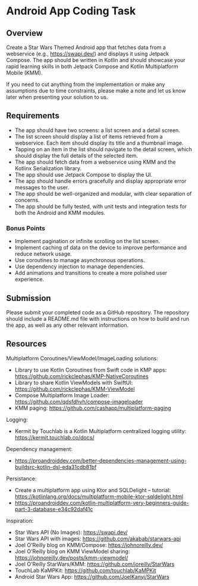 # Android App Coding Task

## Overview
Create a Star Wars Themed Android app that fetches data from a webservice (e.g., https://swapi.dev/) and displays it using Jetpack Compose. 
The app should be written in Kotlin and should showcase your rapid learning skills in both Jetpack Compose and Kotlin Multiplatform Mobile (KMM).

If you need to cut anything from the implementation or make any assumptions due to time constraints, please make a note and let us know later when presenting your solution to us.

## Requirements
- The app should have two screens: a list screen and a detail screen.
- The list screen should display a list of items retrieved from a webservice. Each item should display its title and a thumbnail image.
- Tapping on an item in the list should navigate to the detail screen, which should display the full details of the selected item.
- The app should fetch data from a webservice using KMM and the Kotlinx Serialization library.
- The app should use Jetpack Compose to display the UI.
- The app should handle errors gracefully and display appropriate error messages to the user.
- The app should be well-organized and modular, with clear separation of concerns.
- The app should be fully tested, with unit tests and integration tests for both the Android and KMM modules.

### Bonus Points
- Implement pagination or infinite scrolling on the list screen.
- Implement caching of data on the device to improve performance and reduce network usage.
- Use coroutines to manage asynchronous operations.
- Use dependency injection to manage dependencies.
- Add animations and transitions to create a more polished user experience.

## Submission
Please submit your completed code as a GitHub repository. 
The repository should include a README.md file with instructions on how to build and run the app, as well as any other relevant information.


## Resources

Multiplatform Coroutines/ViewModel/ImageLoading solutions:
- Library to use Kotlin Coroutines from Swift code in KMP apps: https://github.com/rickclephas/KMP-NativeCoroutines
- Library to share Kotlin ViewModels with SwiftUI: https://github.com/rickclephas/KMM-ViewModel
- Compose Multiplatform Image Loader: https://github.com/qdsfdhvh/compose-imageloader
- KMM paging: https://github.com/cashapp/multiplatform-paging

Logging:
- Kermit by Touchlab is a Kotlin Multiplatform centralized logging utility: https://kermit.touchlab.co/docs/

Dependency management:
- https://proandroiddev.com/better-dependencies-management-using-buildsrc-kotlin-dsl-eda31cdb81bf

Persistance:
- Create a multiplatform app using Ktor and SQLDelight – tutorial: https://kotlinlang.org/docs/multiplatform-mobile-ktor-sqldelight.html
- https://proandroiddev.com/kotlin-multiplatform-very-beginners-guide-part-3-database-e34c92daf41c

Inspiration:
- Star Wars API (No Images): https://swapi.dev/
- Star Wars API with images: https://github.com/akabab/starwars-api
- Joel O'Reilly blog on KMM/Compose: https://johnoreilly.dev/
- Joel O'Reilly blog on KMM ViewModel sharing: https://johnoreilly.dev/posts/kmm-viewmodel/
- Joel O'Reilly StarWars/KMM: https://github.com/joreilly/StarWars
- TouchLab KaMPKit: https://github.com/touchlab/KaMPKit
- Android Star Wars App: https://github.com/JoelKanyi/StarWars
